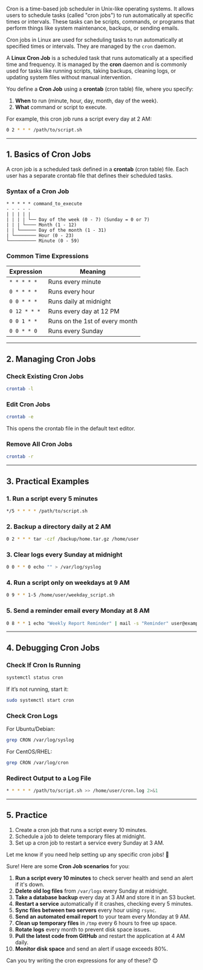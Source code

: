 Cron is a time-based job scheduler in Unix-like operating systems. It allows users to schedule tasks (called "cron jobs") to run automatically at specific times or intervals. These tasks can be scripts, commands, or programs that perform things like system maintenance, backups, or sending emails.

Cron jobs in Linux are used for scheduling tasks to run automatically at specified times or intervals. They are managed by the `cron` daemon.

A **Linux Cron Job** is a scheduled task that runs automatically at a specified time and frequency. It is managed by the **cron** daemon and is commonly used for tasks like running scripts, taking backups, cleaning logs, or updating system files without manual intervention.  

You define a **Cron Job** using a **crontab** (cron table) file, where you specify:  
1. **When** to run (minute, hour, day, month, day of the week).  
2. **What** command or script to execute.  

For example, this cron job runs a script every day at 2 AM:  
```bash
0 2 * * * /path/to/script.sh
```
---
## **1. Basics of Cron Jobs**
A cron job is a scheduled task defined in a **crontab** (cron table) file. Each user has a separate crontab file that defines their scheduled tasks.

### **Syntax of a Cron Job**
```
* * * * * command_to_execute
- - - - -
| | | | | 
| | | | └── Day of the week (0 - 7) (Sunday = 0 or 7)
| | | └──── Month (1 - 12)
| | └────── Day of the month (1 - 31)
| └──────── Hour (0 - 23)
└────────── Minute (0 - 59)
```

### **Common Time Expressions**
| Expression | Meaning |
|------------|---------|
| `* * * * *` | Runs every minute |
| `0 * * * *` | Runs every hour |
| `0 0 * * *` | Runs daily at midnight |
| `0 12 * * *` | Runs every day at 12 PM |
| `0 0 1 * *` | Runs on the 1st of every month |
| `0 0 * * 0` | Runs every Sunday |

---

## **2. Managing Cron Jobs**
### **Check Existing Cron Jobs**
```bash
crontab -l
```

### **Edit Cron Jobs**
```bash
crontab -e
```
This opens the crontab file in the default text editor.

### **Remove All Cron Jobs**
```bash
crontab -r
```

---

## **3. Practical Examples**
### **1. Run a script every 5 minutes**
```bash
*/5 * * * * /path/to/script.sh
```

### **2. Backup a directory daily at 2 AM**
```bash
0 2 * * * tar -czf /backup/home.tar.gz /home/user
```

### **3. Clear logs every Sunday at midnight**
```bash
0 0 * * 0 echo "" > /var/log/syslog
```

### **4. Run a script only on weekdays at 9 AM**
```bash
0 9 * * 1-5 /home/user/weekday_script.sh
```

### **5. Send a reminder email every Monday at 8 AM**
```bash
0 8 * * 1 echo "Weekly Report Reminder" | mail -s "Reminder" user@example.com
```

---

## **4. Debugging Cron Jobs**
### **Check If Cron Is Running**
```bash
systemctl status cron
```
If it’s not running, start it:
```bash
sudo systemctl start cron
```

### **Check Cron Logs**
For Ubuntu/Debian:
```bash
grep CRON /var/log/syslog
```
For CentOS/RHEL:
```bash
grep CRON /var/log/cron
```

### **Redirect Output to a Log File**
```bash
* * * * * /path/to/script.sh >> /home/user/cron.log 2>&1
```

---

## **5. Practice**
1. Create a cron job that runs a script every 10 minutes.
2. Schedule a job to delete temporary files at midnight.
3. Set up a cron job to restart a service every Sunday at 3 AM.

Let me know if you need help setting up any specific cron jobs! 🚀









Sure! Here are some **Cron Job scenarios** for you:  

1. **Run a script every 10 minutes** to check server health and send an alert if it's down.  
2. **Delete old log files** from `/var/logs` every Sunday at midnight.  
3. **Take a database backup** every day at 3 AM and store it in an S3 bucket.  
4. **Restart a service** automatically if it crashes, checking every 5 minutes.  
5. **Sync files between two servers** every hour using `rsync`.  
6. **Send an automated email report** to your team every Monday at 9 AM.  
7. **Clean up temporary files** in `/tmp` every 6 hours to free up space.  
8. **Rotate logs** every month to prevent disk space issues.  
9. **Pull the latest code from GitHub** and restart the application at 4 AM daily.  
10. **Monitor disk space** and send an alert if usage exceeds 80%.  

Can you try writing the cron expressions for any of these? 😊